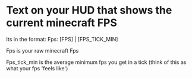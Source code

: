 # Text on your HUD that shows the current minecraft FPS

Its in the format:
Fps: [FPS] | [FPS_TICK_MIN]

Fps is your raw minecraft Fps

Fps_tick_min is the average minimum fps you get in a tick
(think of this as what your fps 'feels like')